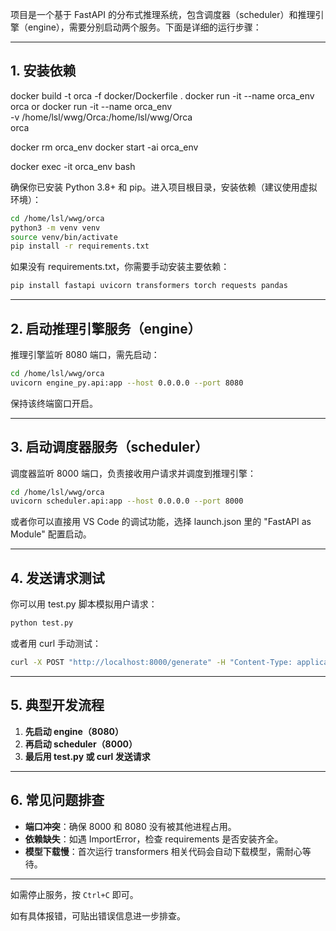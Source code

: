 项目是一个基于 FastAPI 的分布式推理系统，包含调度器（scheduler）和推理引擎（engine），需要分别启动两个服务。下面是详细的运行步骤：

---

## 1. 安装依赖
docker build -t orca -f docker/Dockerfile .
docker run -it --name orca_env orca
or
docker run -it --name orca_env \
  -v /home/lsl/wwg/Orca:/home/lsl/wwg/Orca \
  orca

docker rm orca_env
docker start -ai orca_env

docker exec -it orca_env bash

确保你已安装 Python 3.8+ 和 pip。进入项目根目录，安装依赖（建议使用虚拟环境）：

```bash
cd /home/lsl/wwg/orca
python3 -m venv venv
source venv/bin/activate
pip install -r requirements.txt
```

如果没有 requirements.txt，你需要手动安装主要依赖：

```bash
pip install fastapi uvicorn transformers torch requests pandas
```

---

## 2. 启动推理引擎服务（engine）

推理引擎监听 8080 端口，需先启动：

```bash
cd /home/lsl/wwg/orca
uvicorn engine_py.api:app --host 0.0.0.0 --port 8080
```

保持该终端窗口开启。

---

## 3. 启动调度器服务（scheduler）

调度器监听 8000 端口，负责接收用户请求并调度到推理引擎：

```bash
cd /home/lsl/wwg/orca
uvicorn scheduler.api:app --host 0.0.0.0 --port 8000
```

或者你可以直接用 VS Code 的调试功能，选择 launch.json 里的 "FastAPI as Module" 配置启动。

---

## 4. 发送请求测试

你可以用 test.py 脚本模拟用户请求：

```bash
python test.py
```

或者用 curl 手动测试：

```bash
curl -X POST "http://localhost:8000/generate" -H "Content-Type: application/json" -d '{"prompt": "你好，介绍一下你自己"}'
```

---

## 5. 典型开发流程

1. **先启动 engine（8080）**
2. **再启动 scheduler（8000）**
3. **最后用 test.py 或 curl 发送请求**

---

## 6. 常见问题排查

- **端口冲突**：确保 8000 和 8080 没有被其他进程占用。
- **依赖缺失**：如遇 ImportError，检查 requirements 是否安装齐全。
- **模型下载慢**：首次运行 transformers 相关代码会自动下载模型，需耐心等待。

---

如需停止服务，按 `Ctrl+C` 即可。

如有具体报错，可贴出错误信息进一步排查。